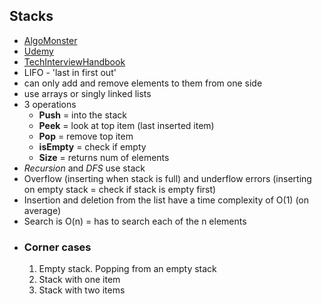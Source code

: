 ## Stacks
- [AlgoMonster](https://algo.monster/problems/stack_intro)
- [Udemy](https://www.udemy.com/course/master-the-coding-interview-data-structures-algorithms/learn/lecture/12332948#overview)
- [TechInterviewHandbook](https://www.techinterviewhandbook.org/algorithms/stack/)
- LIFO - 'last in first out'
- can only add and remove elements to them from one side
- use arrays or singly linked lists
- 3 operations
    - **Push** = into the stack
    - **Peek** = look at top item (last inserted item)
    - **Pop** = remove top item
    - **isEmpty** = check if empty
    - **Size** = returns num of elements
- *Recursion* and *DFS* use stack
- Overflow (inserting when stack is full) and underflow errors (inserting on empty stack = check if stack is empty first)
- Insertion and deletion from the list have a time complexity of O(1) (on average)
- Search is O(n) = has to search each of the n elements
- ### Corner cases
    1. Empty stack. Popping from an empty stack
    2. Stack with one item
    3. Stack with two items